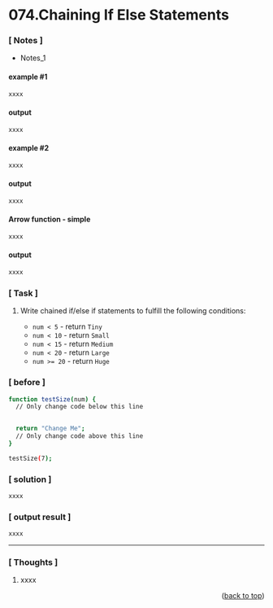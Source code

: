 <a name="topage"></a>

# 074.Chaining If Else Statements

### [ Notes ]
  * Notes_1

#### example #1

```sh
xxxx
```

#### output
```sh
xxxx
```

#### example #2

```sh
xxxx
```

#### output
```sh
xxxx
```

#### Arrow function - simple

```sh
xxxx
```

#### output
```sh
xxxx
```

### [ Task ]
  1. Write chained if/else if statements to fulfill the following conditions:

     - `num < 5` - return `Tiny`
     - `num < 10` - return `Small`
     - `num < 15` - return `Medium`
     - `num < 20` - return `Large`
     - `num >= 20` - return `Huge`

### [ before ]

```sh
function testSize(num) {
  // Only change code below this line


  return "Change Me";
  // Only change code above this line
}

testSize(7);
```

### [ solution ]

```sh
xxxx
```

### [ output result ]

```sh
xxxx
```

-----

### [ Thoughts ]

  1. xxxx
  

<p align="right">(<a href="#topage">back to top</a>)</p>
<br/>
<br/>
